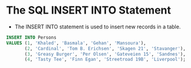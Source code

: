 # The SQL INSERT INTO Statement

- The INSERT INTO statement is used to insert new records in a table.

```sql
INSERT INTO Persons 
VALUES (1, 'Khaled', 'Basmala', 'Gehan', 'Mansoura'),
       (2, 'Cardinal', 'Tom B. Erichsen', 'Skagen 21', 'Stavanger'),
       (3, 'Greasy Burger', 'Per Olsen', 'Gateveien 15', 'Sandnes'),
       (4, 'Tasty Tee', 'Finn Egan', 'Streetroad 19B', 'Liverpool');
```
